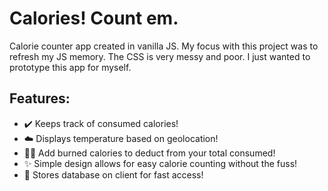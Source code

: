 # Calories! Count em.
Calorie counter app created in vanilla JS.
My focus with this project was to refresh my JS memory. The CSS is very messy and poor. I just wanted to prototype this app for myself.

## Features:
- ✔️ Keeps track of consumed calories!
- ☁️ Displays temperature based on geolocation!
- 🏃‍♂️ Add burned calories to deduct from your total consumed!
- ✨ Simple design allows for easy calorie counting without the fuss!
- 💭 Stores database on client for fast access!
